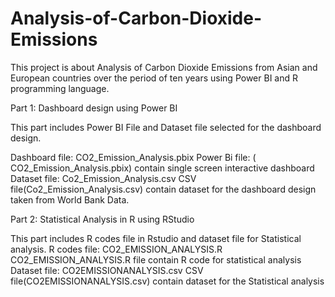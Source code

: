 # Analysis-of-Carbon-Dioxide-Emissions

This project is about Analysis of Carbon Dioxide Emissions from Asian and European countries over the period of ten years using Power BI and R programming language.

Part 1: Dashboard design using Power BI

This part includes Power BI File and Dataset file selected for the dashboard design.

Dashboard file:  CO2_Emission_Analysis.pbix
Power Bi file: ( CO2_Emission_Analysis.pbix)  contain single screen interactive dashboard
Dataset file: Co2_Emission_Analysis.csv
CSV file(Co2_Emission_Analysis.csv) contain dataset for the dashboard design taken from World Bank Data.

Part 2: Statistical Analysis in R using RStudio

This part includes R codes file in Rstudio and dataset file for Statistical analysis.
R codes file: CO2_EMISSION_ANALYSIS.R 
CO2_EMISSION_ANALYSIS.R file contain R code for statistical analysis
Dataset file: CO2EMISSIONANALYSIS.csv
CSV file(CO2EMISSIONANALYSIS.csv) contain dataset  for the Statistical analysis




